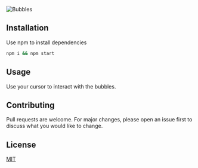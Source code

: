 ![Bubbles](https://github.com/virtualzeth/CanvasBubbles/blob/master/display.jpg)

## Installation

Use npm to install dependencies

```bash
npm i && npm start
```

## Usage

Use your cursor to interact with the bubbles.

## Contributing

Pull requests are welcome. For major changes, please open an issue first to discuss what you would like to change.

## License

[MIT](https://choosealicense.com/licenses/mit/)
